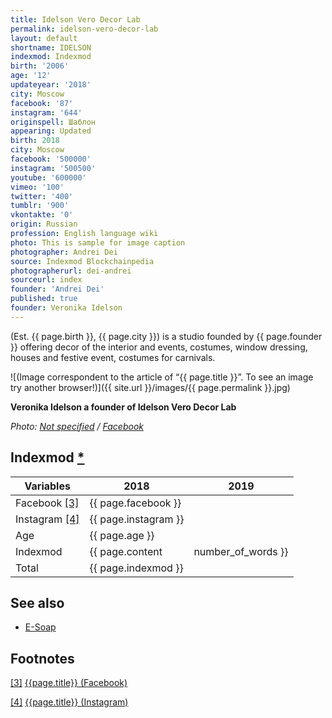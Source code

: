 ```yaml
---
title: Idelson Vero Decor Lab
permalink: idelson-vero-decor-lab
layout: default
shortname: IDELSON
indexmod: Indexmod
birth: '2006'
age: '12'
updateyear: '2018'
city: Moscow
facebook: '87'
instagram: '644'
originspell: Шаблон
appearing: Updated
birth: 2018
city: Moscow
facebook: '500000'
instagram: '500500'
youtube: '600000'
vimeo: '100'
twitter: '400'
tumblr: '900'
vkontakte: '0'
origin: Russian
profession: English language wiki
photo: This is sample for image caption
photographer: Andrei Dei
source: Indexmod Blockchainpedia
photographerurl: dei-andrei
sourceurl: index
founder: 'Andrei Dei'
published: true
founder: Veronika Idelson
---
```


(Est. {{ page.birth }}, {{ page.city }}) is a  studio founded by {{ page.founder }} offering decor of the interior and events, costumes, window dressing, houses and festive event, costumes for carnivals.

![(Image correspondent to the article of “{{ page.title }}”. To see an image try another browser!)]({{ site.url }}/images/{{ page.permalink }}.jpg)

**Veronika Idelson a founder of Idelson Vero Decor Lab**

*Photo: [Not specified](index) / [Facebook](index)*

## Indexmod [*](indexmod)

|Variables|2018|2019|
|-|-|-|
|Facebook <span id="a3">[\[3\]](#f3)</span>|{{ page.facebook }}||
|Instagram <span id="a4">[\[4\]](#f4)</span>|{{ page.instagram }}||
|Age|{{ page.age }}||
|Indexmod|{{ page.content | number_of_words }}||
|Total|{{ page.indexmod }}||

## See also

+ [E-Soap](e-soap)

## Footnotes

[[3]](#a3) <span id="f3"></span> [{{page.title}} (Facebook)](https://www.facebook.com/pg/idelsonverolab/services/?ref=page_internal)

[[4]](#a4) <span id="f4"></span> [{{page.title}} (Instagram)](https://www.instagram.com/idelsonverolab/)
